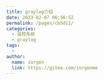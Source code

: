 ```yaml
---
title: graylog介绍
date: 2023-02-07 06:56:52
permalink: /pages/cb5d11/
categories:
  - 监控系统
  - graylog
tags:
  - 
author: 
  name: Jorgen
  link: https://gitee.com/jorgenme
---
```

